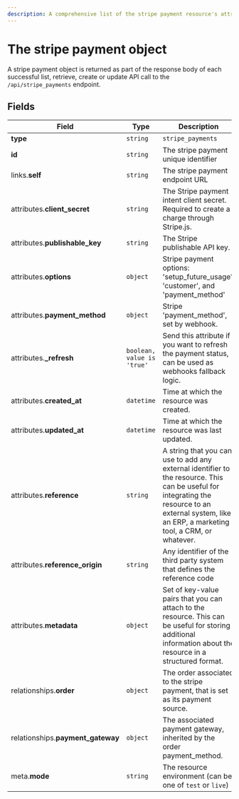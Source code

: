 ```yaml
---
description: A comprehensive list of the stripe payment resource's attributes and relationships
---
```


# The stripe payment object

A stripe payment object is returned as part of the response body of each successful list, retrieve, create or update API call to the `/api/stripe_payments` endpoint.

## Fields

| Field          | Type     | Description                                  |
| -------------- | -------- | -------------------------------------------- |
| **type**       | `string` | `stripe_payments`                        |
| **id**         | `string` | The stripe payment unique identifier  |
| links.**self** | `string` | The stripe payment endpoint URL       |
| attributes.**client_secret** | `string` | The Stripe payment intent client secret. Required to create a charge through Stripe.js. |
| attributes.**publishable_key** | `string` | The Stripe publishable API key. |
| attributes.**options** | `object` | Stripe payment options: 'setup_future_usage', 'customer', and 'payment_method' |
| attributes.**payment_method** | `object` | Stripe 'payment_method', set by webhook. |
| attributes.**_refresh** | `boolean, value is 'true'` | Send this attribute if you want to refresh the payment status, can be used as webhooks fallback logic. |
| attributes.**created_at** | `datetime` | Time at which the resource was created. |
| attributes.**updated_at** | `datetime` | Time at which the resource was last updated. |
| attributes.**reference** | `string` | A string that you can use to add any external identifier to the resource. This can be useful for integrating the resource to an external system, like an ERP, a marketing tool, a CRM, or whatever. |
| attributes.**reference_origin** | `string` | Any identifier of the third party system that defines the reference code |
| attributes.**metadata** | `object` | Set of key-value pairs that you can attach to the resource. This can be useful for storing additional information about the resource in a structured format. |
| relationships.**order** | `object` | The order associated to the stripe payment, that is set as its payment source. |
| relationships.**payment_gateway** | `object` | The associated payment gateway, inherited by the order payment_method. |
| meta.**mode** | `string` | The resource environment \(can be one of `test` or `live`\) |

